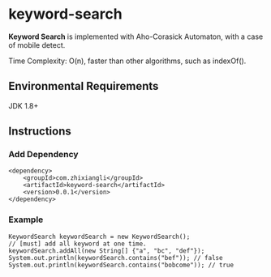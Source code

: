 keyword-search
===============


**Keyword Search** is implemented with Aho-Corasick Automaton, with a case of mobile detect.

Time Complexity: O(n), faster than other algorithms, such as indexOf(). 


## Environmental Requirements

JDK 1.8+

## Instructions

### Add Dependency
	<dependency>
		<groupId>com.zhixiangli</groupId>
		<artifactId>keyword-search</artifactId>
		<version>0.0.1</version>
	</dependency>

### Example
    KeywordSearch keywordSearch = new KeywordSearch();
    // [must] add all keyword at one time.
    keywordSearch.addAll(new String[] {"a", "bc", "def"});
    System.out.println(keywordSearch.contains("bef")); // false
    System.out.println(keywordSearch.contains("bobcome")); // true